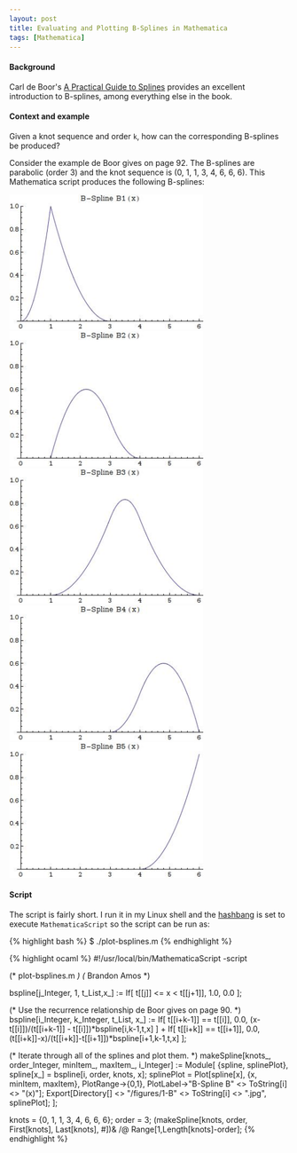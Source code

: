 ```yaml
---
layout: post
title: Evaluating and Plotting B-Splines in Mathematica
tags: [Mathematica]
---
```


#### Background
Carl de Boor's [A Practical Guide to Splines](http://amzn.com/0387953663)
provides an excellent introduction to B-splines, among everything else
in the book.

#### Context and example
Given a knot sequence and order `k`, how can the corresponding
B-splines be produced?

Consider the example de Boor gives on page 92. The B-splines are parabolic
(order 3) and the knot sequence is (0, 1, 1, 3, 4, 6, 6, 6).
This Mathematica script produces the following B-splines:

<img src="/data/2013-03-12/1-B1.jpg" width="350px"/>
<img src="/data/2013-03-12/1-B2.jpg" width="350px"/>
<img src="/data/2013-03-12/1-B3.jpg" width="350px"/>
<img src="/data/2013-03-12/1-B4.jpg" width="350px"/>
<img src="/data/2013-03-12/1-B5.jpg" width="350px"/>

#### Script
The script is fairly short. I run it in my Linux shell and
the [hashbang](http://en.wikipedia.org/wiki/Shebang_(Unix)) is set
to execute `MathematicaScript` so the script can be run as:

{% highlight bash %}
$ ./plot-bsplines.m
{% endhighlight %}


{% highlight ocaml %}
#!/usr/local/bin/MathematicaScript -script

(* plot-bsplines.m *)
(* Brandon Amos *)

bspline[j_Integer, 1, t_List,x_] := If[
    t[[j]] <= x < t[[j+1]],
    1.0,
    0.0
];

(* Use the recurrence relationship de Boor gives on page 90. *)
bspline[i_Integer, k_Integer, t_List, x_] :=
    If[ t[[i+k-1]] == t[[i]],
        0.0,
        (x-t[[i]])/(t[[i+k-1]] - t[[i]])*bspline[i,k-1,t,x]
    ] +
    If[ t[[i+k]] == t[[i+1]],
        0.0,
        (t[[i+k]]-x)/(t[[i+k]]-t[[i+1]])*bspline[i+1,k-1,t,x]
    ];

(* Iterate through all of the splines and plot them. *)
makeSpline[knots_, order_Integer, minItem_, maxItem_, i_Integer] := Module[
    {spline, splinePlot},
    spline[x_] = bspline[i, order, knots, x];
    splinePlot = Plot[spline[x], {x, minItem, maxItem}, PlotRange->{0,1}, 
        PlotLabel->"B-Spline B" <> ToString[i] <> "(x)"]; 
    Export[Directory[] <> "/figures/1-B" <> ToString[i] <> ".jpg",
        splinePlot];
];

knots = {0, 1, 1, 3, 4, 6, 6, 6}; order = 3;
(makeSpline[knots, order, First[knots], Last[knots], #])& /@
    Range[1,Length[knots]-order];
{% endhighlight %}
